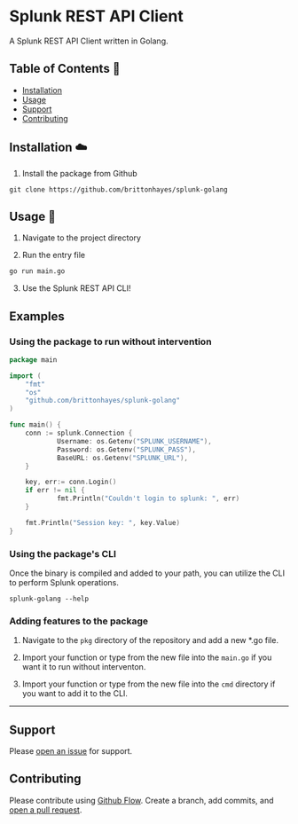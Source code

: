 # Splunk REST API Client

A Splunk REST API Client written in Golang.

## Table of Contents :notebook:

- [Installation](#installation)
- [Usage](#usage)
- [Support](#support)
- [Contributing](#contributing)

## Installation :cloud:

1. Install the package from Github

```
git clone https://github.com/brittonhayes/splunk-golang
```

## Usage :hammer:

1. Navigate to the project directory

2. Run the entry file

```bash
go run main.go

```

3. Use the Splunk REST API CLI!

## Examples

### Using the package to run without intervention

```go
package main

import (
    "fmt"
    "os"
    "github.com/brittonhayes/splunk-golang"
)

func main() {
    conn := splunk.Connection {
            Username: os.Getenv("SPLUNK_USERNAME"),
            Password: os.Getenv("SPLUNK_PASS"),
            BaseURL: os.Getenv("SPLUNK_URL"),
    }

    key, err:= conn.Login()
    if err != nil {
            fmt.Println("Couldn't login to splunk: ", err)
    }

    fmt.Println("Session key: ", key.Value)
}
```

### Using the package's CLI

Once the binary is compiled and added to your path, you can utilize the CLI to perform Splunk operations.

```shell
splunk-golang --help
```

### Adding features to the package

1. Navigate to the `pkg` directory of the repository and add a new \*.go file.

2. Import your function or type from the new file into the `main.go` if you want it to run without interventon.

3. Import your function or type from the new file into the `cmd` directory if you want to add it to the CLI.

---

## Support

Please [open an issue](https://github.com/brittonhayes/splunk-golang/issues/new) for support.

## Contributing

Please contribute using [Github Flow](https://guides.github.com/introduction/flow/). Create a branch, add commits, and [open a pull request](https://github.com/brittonhayes/splunk-golang/compare/).
